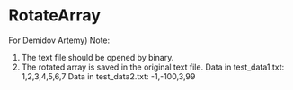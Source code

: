 # RotateArray

For Demidov Artemy)
Note:
1. The text file should be opened by binary.
2. The rotated array is saved in the original text file.
Data in test_data1.txt: 1,2,3,4,5,6,7
Data in test_data2.txt: -1,-100,3,99
